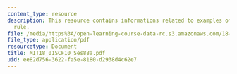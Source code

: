 ```yaml
---
content_type: resource
description: This resource contains informations related to examples of l'hospital's
  rule.
file: /media/https%3A/open-learning-course-data-rc.s3.amazonaws.com/18-01sc-single-variable-calculus-fall-2010/ee82d7563622fa5e8180d2938d4c62e7_MIT18_01SCF10_Ses88a.pdf
file_type: application/pdf
resourcetype: Document
title: MIT18_01SCF10_Ses88a.pdf
uid: ee82d756-3622-fa5e-8180-d2938d4c62e7
---
```

